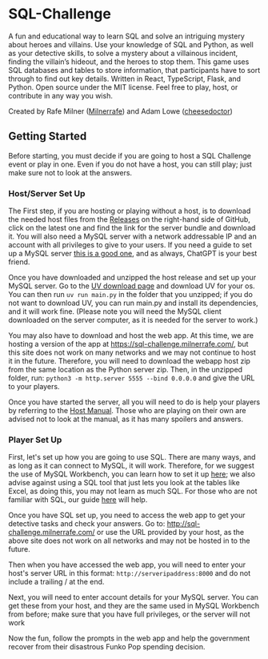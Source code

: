 # SQL-Challenge
A fun and educational way to learn SQL and solve an intriguing mystery about heroes and villains. Use your knowledge of SQL and Python, as well as your detective skills, to solve a mystery about a villainous incident, finding the villain’s hideout, and the heroes to stop them. This game uses SQL databases and tables to store information, that participants have to sort through to find out key details. Written in React, TypeScript, Flask, and Python. Open source under the MIT license. Feel free to play, host, or contribute in any way you wish.

Created by Rafe Milner ([Milnerrafe](milnerrafe.com)) and Adam Lowe ([cheesedoctor](https://github.com/cheesedoctor)) 



## Getting Started
Before starting, you must decide if you are going to host a SQL Challenge event or play in one. Even if you do not have a host, you can still play; just make sure not to look at the answers. 

### Host/Server Set Up

The First step, if you are hosting or playing without a host, is to download the needed host files from the [Releases](https://github.com/Milnerrafe/SQL-Challenge/releases) on the right-hand side of GitHub, click on the latest one and find the link for the server bundle and download it. You will also need a MySQL server with a network addressable IP and an account with all privileges to give to your users. If you need a guide to set up a MySQL server [this is a good one](https://dev.mysql.com/doc/mysql-getting-started/en/), and as always, ChatGPT is your best friend.

Once you have downloaded and unzipped the host release and set up your MySQL server. Go to the [UV download page](https://docs.astral.sh/uv/getting-started/installation/) and download UV for your os. You can then run `uv run main.py` in the folder that you unzipped; if you do not want to download UV, you can run main.py and install its dependencies, and it will work fine. (Please note you will need the MySQL client downloaded on the server computer, as it is needed for the server to work.)

You may also have to download and host the web app. At this time, we are hosting a version of the app at https://sql-challenge.milnerrafe.com/, but this site does not work on many networks and we may not continue to host it in the future. Therefore, you will need to download the webapp host zip from the same location as the Python server zip. Then, in the unzipped folder, run: `python3 -m http.server 5555 --bind 0.0.0.0` and give the URL to your players.

Once you have started the server, all you will need to do is help your players by referring to the [Host Manual](https://github.com/Milnerrafe/SQL-Challenge/blob/6457f36040748d78827a1e7f72cd82ccc61bcccc/Confidential%20Scenario%20Run%20Through.pdf). Those who are playing on their own are advised not to look at the manual, as it has many spoilers and answers.

### Player Set Up

First, let's set up how you are going to use SQL. There are many ways, and as long as it can connect to MySQL, it will work. Therefore, for we suggest the use of MySQL Workbench,  you can learn how to set it up  [here](https://github.com/Milnerrafe/SQL-Challenge/blob/main/Setting%20Up%20a%20MySQL%20Workbench%20and%20Server%20on%20Windows.pdf); we also advise against using a SQL tool that just lets you look at the tables like Excel, as doing this, you may not learn as much SQL. For those who are not familiar with SQL, our guide [here](https://github.com/Milnerrafe/SQL-Challenge/blob/main/SQL%20Guide.pdf) will help.

Once you have SQL set up, you need to access the web app to get your detective tasks and check your answers. Go to: http://sql-challenge.milnerrafe.com/ or use the URL provided by your host, as the above site does not work on all networks and may not be hosted in to the future. 

Then when you have accessed the web app, you will need to enter your host's server URL in this format: `http://serveripaddress:8000` and do not include a trailing / at the end.

Next, you will need to enter account details for your MySQL server. You can get these from your host, and they are the same used in MySQL Workbench from before; make sure that you have full privileges, or the server will not work 

Now the fun, follow the prompts in the web app and help the government recover from their disastrous Funko Pop spending decision.
